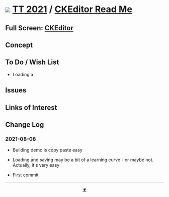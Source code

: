 # [![](https://pushme-pullyou.github.io/tootoo-2021/lib/assets/icons/mark-github.svg )](https://github.com/pushme-pullyou/tootoo-2021/ "Source code on GitHub" ) [TT 2021]( https://pushme-pullyou.github.io/tootoo-2021/ "Home page" ) / [CKEditor Read Me]( https://pushme-pullyou.github.io/tootoo-2021/#sandbox/libraries/cdeditor/README.md)


<!--@@@
<div class=iframe-resize ><iframe src=https://pushme-pullyou.github.io/tootoo-2021/ sandbox/libraries/cdeditor/ height=100% width=100% ></iframe></div>
_"CKEditor" in a resizable window. One finger to rotate. Two to zoom._
@@@-->

## Full Screen: [CKEditor]( https://pushme-pullyou.github.io/tootoo-2021/sandbox/libraries/cdeditor/ )


## Concept


## To Do / Wish List

* Loading a
## Issues


## Links of Interest


## Change Log


### 2021-08-08

* Building demo is copy paste easy
* Loading and saving may be a bit of a learning curve - or maybe not. Actually, it's very easy

* First commit


***

<center title="Hello! Click me to go up to the top" ><a class=aDingbat href=javascript:window.scrollTo(0,0);> ❦ </a></center>
